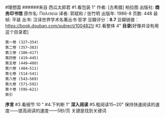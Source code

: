 #理想国
######来自 西瓜太郎君
#1.看包装 1"
    作者: [古希腊] 柏拉图 
    出版社: **商务印书馆**
    原作名: Πολιτεία
    译者: 郭斌和 / 张竹明 
    出版年: 1986-8
    页数: 448
    装帧: 平装
    丛书: 汉译世界学术名著丛书·哲学
    豆瓣评分：**8.7**
    豆瓣链接：https://book.douban.com/subject/1004821/
    #2.看整体 4"
**目录**[好像并没有用这个目录君]

    第一卷 (327—354)
    第二卷 (357—383)
    第三卷 (386—417)
    第四卷 (419—445)
    第五卷 (449—480)
    第六卷 (484—511)
    第七卷 (514—541)
    第八卷 (543—569)
    第九卷 (571—592)
    第十卷 (595—621)
    索引
    

**序言**
#3.看细节 10 "
#4.下判断 1"
**深入阅读**
#5.粗阅读15~20"
保持快速阅读的速度——提高阅读的速度——5秒/页
关键是找到关键词


